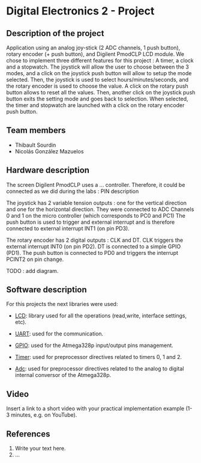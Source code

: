 # Digital Electronics 2 - Project

## Description of the project

Application using an analog joy-stick (2 ADC channels, 1 push button), rotary encoder (+ push button), and Digilent PmodCLP LCD module.
We chose to implement three different features for this project : A timer, a clock and a stopwatch. The joystick will allow the user to choose between the 3 modes, and a click on the joystick push button will allow to setup the mode selected. Then, the joystick is used to select hours/minutes/seconds, and the rotary encoder is used to choose the value. A click on the rotary push button allows to reset all the values. Then, another click on the joystick push button exits the setting mode and goes back to selection. When selected, the timer and stopwatch are launched with a click on the rotary encoder push button.

## Team members

* Thibault Sourdin
* Nicolás González Mazuelos

## Hardware description

The screen Digilent PmodCLP uses a ... controller. Therefore, it could be connected as we did during the labs :
PIN description

The joystick has 2 variable tension outputs : one for the vertical direction and one for the horizontal direction. They were connected to ADC Channels 0 and 1 on the micro controller (which corresponds to PC0 and PC1) The push button is used to trigger and external interrupt and is therefore connected to external interrupt INT1 (on pin PD3).

The rotary encoder has 2 digital outputs : CLK and DT. CLK triggers the external interrupt INT0 (on pin PD2). DT is connected to a simple GPIO (PD1). The push button is connected to PD0 and triggers the interrupt PCINT2 on pin change.

TODO : add diagram.

## Software description
For this projects the next libraries were used:
* [LCD](https://github.com/tsourdin/digital-electronics-2-project/tree/main/platformio-project/lib/lcd): library used for all the operations (read,write, interface settings, etc).
* [UART](https://github.com/tsourdin/digital-electronics-2-project/tree/main/platformio-project/lib/uart): used for the communication.

* [GPIO](https://github.com/tsourdin/digital-electronics-2-project/tree/main/platformio-project/lib/gpio): used for the Atmega328p input/output pins management.
* [Timer](https://github.com/tsourdin/digital-electronics-2-project/blob/main/platformio-project/include/timer.h): used for preprocessor directives related to timers 0, 1 and 2. 
* [Adc](https://github.com/tsourdin/digital-electronics-2-project/blob/main/platformio-project/include/adc.h): used for preprocessor directives related to the analog to digital internal conversor of the Atmega328p.

## Video

Insert a link to a short video with your practical implementation example (1-3 minutes, e.g. on YouTube).

## References

1. Write your text here.
2. ...